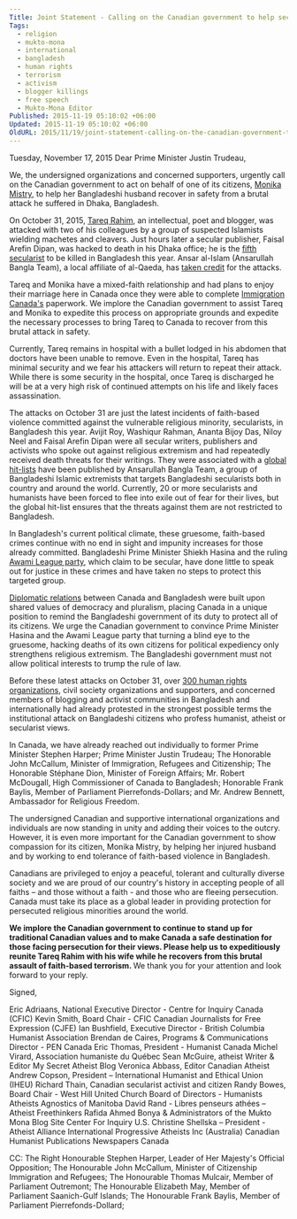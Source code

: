 ```yaml
---
Title: Joint Statement - Calling on the Canadian government to help secularists in Bangladesh
Tags:
  - religion
  - mukto-mona
  - international
  - bangladesh
  - human rights
  - terrorism
  - activism
  - blogger killings
  - free speech
  - Mukto-Mona Editor
Published: 2015-11-19 05:10:02 +06:00
Updated: 2015-11-19 05:10:02 +06:00
OldURL: 2015/11/19/joint-statement-calling-on-the-canadian-government-to-help-secularists-in-bangladesh/
---
```


Tuesday, November 17, 2015
Dear Prime Minister Justin Trudeau,

We, the undersigned organizations and concerned supporters, urgently call on the Canadian government to act on behalf of one of its citizens, <a href="https://globalnews.ca/news/2316823/montreal-woman-pleads-for-help-after-husband-attacked-in-bangladesh/">Monika Mistry</a>, to help her Bangladeshi husband recover in safety from a brutal attack he suffered in Dhaka, Bangladesh.

On October 31, 2015, <a href="https://iheu.org/coordinated-machete-attack-on-publishers-of-secular-authors-in-bangladesh/">Tareq Rahim</a>, an intellectual, poet and blogger, was attacked with two of his colleagues by a group of suspected Islamists wielding machetes and cleavers. Just hours later a secular publisher, Faisal Arefin Dipan, was hacked to death in his Dhaka office; he is the <a href="https://www.dailymail.co.uk/indiahome/indianews/article-3298370/Bangladeshi-publisher-hacked-death-Faisal-Arefin-Dipan-published-books-slain-blogger-Roy.html">fifth secularist</a> to be killed in Bangladesh this year. Ansar al-Islam (Ansarullah Bangla Team), a local affiliate of al-Qaeda, has <a href="https://www.bbc.com/news/world-asia-34688245">taken credit</a> for the attacks.

Tareq and Monika have a mixed-faith relationship and had plans to enjoy their marriage here in Canada once they were able to complete <a href="https://www.cic.gc.ca/english/refugees/inside/h-and-c.asp">Immigration Canada's</a> paperwork. We implore the Canadian government to assist Tareq and Monika to expedite this process on appropriate grounds and expedite the necessary processes to bring Tareq to Canada to recover from this brutal attack in safety.

Currently, Tareq remains in hospital with a bullet lodged in his abdomen that doctors have been unable to remove. Even in the hospital, Tareq has minimal security and we fear his attackers will return to repeat their attack. While there is some security in the hospital, once Tareq is discharged he will be at a very high risk of continued attempts on his life and likely faces assassination.

The attacks on October 31 are just the latest incidents of faith-based violence committed against the vulnerable religious minority, secularists, in Bangladesh this year. Avijit Roy, Washiqur Rahman, Ananta Bijoy Das, Niloy Neel and Faisal Arefin Dipan were all secular writers, publishers and activists who spoke out against religious extremism and had repeatedly received death threats for their writings. They were associated with a <a href="https://cjfe.org/resources/protest_letters/%E2%80%9Chit-list%E2%80%9D%20of%2084%20atheist%20bloggers%3C/a%3E%20submitted%20to%20the%20Bangladeshi%20government%20that%20was%20subsequently%20leaked%20in%202013%20prior%20to%20their%20murders%20by%20members%20of%20Islamic%20groups%20in%20Bangladesh.%20%3C/a%3E%3C/p%3E%3Cp%3ESince%20then,%20two%20new%20%3Ca%20href=">global hit-lists</a> have been published by Ansarullah Bangla Team, a group of Bangladeshi Islamic extremists that targets Bangladeshi secularists both in country and around the world. Currently, 20 or more secularists and humanists have been forced to flee into exile out of fear for their lives, but the global hit-list ensures that the threats against them are not restricted to Bangladesh.

In Bangladesh's current political climate, these gruesome, faith-based crimes continue with no end in sight and impunity increases for those already committed. Bangladeshi Prime Minister Shiekh Hasina and the ruling <a href="https://cpj.org/reports/2015/10/impunity-index-getting-away-with-murder.php#12">Awami League party</a>, which claim to be secular, have done little to speak out for justice in these crimes and have taken no steps to protect this targeted group.

<a href="https://www.canadainternational.gc.ca/bangladesh/bilateral_relations_bilaterales/index.aspx?lang=eng">Diplomatic relations</a> between Canada and Bangladesh were built upon shared values of democracy and pluralism, placing Canada in a unique position to remind the Bangladeshi government of its duty to protect all of its citizens. We urge the Canadian government to convince Prime Minister Hasina and the Awami League party that turning a blind eye to the gruesome, hacking deaths of its own citizens for political expediency only strengthens religious extremism. The Bangladeshi government must not allow political interests to trump the rule of law.

Before these latest attacks on October 31, over <a href="https://iheu.org/joint-open-letter-to-prime-minister-and-president-of-bangladesh/">300 human rights organizations</a>, civil society organizations and supporters, and concerned members of blogging and activist communities in Bangladesh and internationally had already protested in the strongest possible terms the institutional attack on Bangladeshi citizens who profess humanist, atheist or secularist views.

In Canada, we have already reached out individually to former Prime Minister Stephen Harper; Prime Minister Justin Trudeau; The Honorable John McCallum, Minister of Immigration, Refugees and Citizenship; The Honorable Stéphane Dion, Minister of Foreign Affairs; Mr. Robert McDougall, High Commissioner of Canada to Bangladesh; Honorable Frank Baylis, Member of Parliament Pierrefonds-Dollars; and Mr. Andrew Bennett, Ambassador for Religious Freedom.

The undersigned Canadian and supportive international organizations and individuals are now standing in unity and adding their voices to the outcry. However, it is even more important for the Canadian government to show compassion for its citizen, Monika Mistry, by helping her injured husband and by working to end tolerance of faith-based violence in Bangladesh.

Canadians are privileged to enjoy a peaceful, tolerant and culturally diverse society and we are proud of our country's history in accepting people of all faiths – and those without a faith - and those who are fleeing persecution. Canada must take its place as a global leader in providing protection for persecuted religious minorities around the world.

<strong>We implore the Canadian government to continue to stand up for traditional Canadian values and to make Canada a safe destination for those facing persecution for their views. Please help us to expeditiously reunite Tareq Rahim with his wife while he recovers from this brutal assault of faith-based terrorism.
</strong>
We thank you for your attention and look forward to your reply.

Signed,

Eric Adriaans, National Executive Director - Centre for Inquiry Canada (CFIC)
Kevin Smith, Board Chair - CFIC
Canadian Journalists for Free Expression (CJFE)
Ian Bushfield, Executive Director - British Columbia Humanist Association
Brendan de Caires, Programs & Communications Director - PEN Canada
Eric Thomas, President - Humanist Canada
Michel Virard, Association humaniste du Québec
Sean McGuire, atheist Writer & Editor My Secret Atheist Blog
Veronica Abbass, Editor Canadian Atheist
Andrew Copson, President – International Humanist and Ethical Union (IHEU)
Richard Thain, Canadian secularist activist and citizen
Randy Bowes, Board Chair - West Hill United Church
Board of Directors - Humanists Atheists Agnostics of Manitoba
David Rand - Libres penseurs athées – Atheist Freethinkers
Rafida Ahmed Bonya & Administrators of the Mukto Mona Blog Site
Center For Inquiry U.S.
Christine Shellska – President - Atheist Alliance International
Progressive Atheists Inc (Australia)
Canadian Humanist Publications
Newspapers Canada

CC: The Right Honourable Stephen Harper, Leader of Her Majesty's Official Opposition;
The Honourable John McCallum, Minister of Citizenship Immigration and Refugees;
The Honourable Thomas Mulcair, Member of Parliament Outremont;
The Honourable Elizabeth May, Member of Parliament Saanich-Gulf Islands;
The Honourable Frank Baylis, Member of Parliament Pierrefonds-Dollard;
